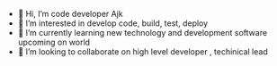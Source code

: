 - 👋 Hi, I’m code developer Ajk
- 👀 I’m interested in develop code, build, test, deploy 
- 🌱 I’m currently learning new technology and development software upcoming on world
- 💞️ I’m looking to collaborate on high level developer , techinical lead


<!---
codewithAjk/codewithAjk is a ✨ special ✨ repository because its `README.md` (this file) appears on your GitHub profile.
You can click the Preview link to take a look at your changes.
--->
